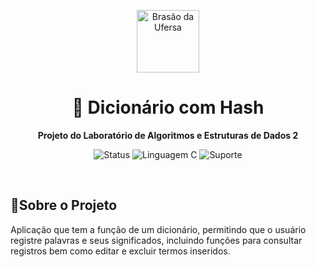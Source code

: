 <p align="center">
  <img width="100px" src="https://assecom.ufersa.edu.br/wp-content/uploads/sites/24/2014/09/PNG-bras%C3%A3o-Ufersa.png" alt="Brasão da Ufersa" />
</p>

<h1 align="center">📒 Dicionário com Hash</h1>
<p align="center"><b>Projeto do Laboratório de Algoritmos e Estruturas de Dados 2</b></p>

<div align="center">

![Status](https://img.shields.io/badge/Status-Em%20desenvolvimento-yellow)
![Linguagem C](https://img.shields.io/badge/Linguagem-C-blue.svg?logo=c&logoColor=white)
![Suporte](https://img.shields.io/badge/Suporte-Windows%20%7C%20Linux-blue)

</div>

<br>

<h2>📄Sobre o Projeto</h2>
Aplicação que tem a função de um dicionário, permitindo que o usuário registre palavras e seus significados, incluindo funções para consultar registros bem como editar e excluir termos inseridos.
